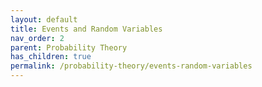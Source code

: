```yaml
---
layout: default
title: Events and Random Variables
nav_order: 2
parent: Probability Theory
has_children: true
permalink: /probability-theory/events-random-variables
---
```


